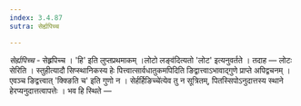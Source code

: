 ```yaml
---
index: 3.4.87
sutra: सेर्ह्यपिच्च

---
```

_सेर्ह्यपिच्च_ - सेह्र्रपिच्च । 'हि' इति लुप्तप्रथमाकम् ।लोटो लङ्व॑दित्यतो 'लोट' इत्यनुवर्तते । तदाह — लोटः सेरिति । स्तुहीत्यादौ सिप्स्थानिकस्य हेः पित्त्वात्सार्वधातुकमपिदिति ङिद्वात्त्वाऽभावाद्गुणे प्राप्ते अपिद्वचनम् । एवञ्च ङिद्वत्त्वात् 'क्क्ङिति च' इति गुणो न । सेर्हर्हिङिच्चे॑त्येव तु न सूत्रितम्, पितस्सिपोऽनुदात्तस्य स्थाने हेरप्यनुदात्तत्वापत्तेः । भव हि स्थिते — 